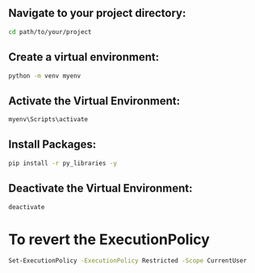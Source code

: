 ## Navigate to your project directory:

```sh
cd path/to/your/project
```

## Create a virtual environment:

```sh
python -m venv myenv
```

## Activate the Virtual Environment:

```sh
myenv\Scripts\activate
```

## Install Packages:

```sh
pip install -r py_libraries -y
```

## Deactivate the Virtual Environment:

```sh
deactivate
```


# To revert the ExecutionPolicy
```sh
Set-ExecutionPolicy -ExecutionPolicy Restricted -Scope CurrentUser
```